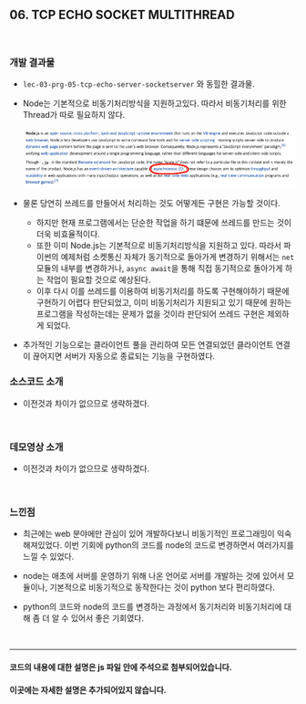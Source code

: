 ## 06. TCP ECHO SOCKET MULTITHREAD

<br>

### 개발 결과물

- `lec-03-prg-05-tcp-echo-server-socketserver` 와 동힐한 결과물.

- Node는 기본적으로 비동기처리방식을 지원하고있다. 따라서 비동기처리를 위한 Thread가 따로 필요하지 않다.

  ![1](./1.png)

- 물론 당연히 쓰레드를 만들어서 처리하는 것도 어떻게든 구현은 가능할 것이다.

  - 하지만 현재 프로그램에서는 단순한 작업을 하기 떄문에 쓰레드를 만드는 것이 더욱 비효율적이다.
  - 또한 이미 Node.js는 기본적으로 비동기처리방식을 지원하고 있다. 따라서 파이썬의 예제처럼 소켓통신 자체가 동기적으로 돌아가게 변경하기 위해서는 `net` 모듈의 내부를 변경하거나, `async await`을 통해 직접 동기적으로 돌아가게 하는 작업이 필요할 것으로 예상된다.
  - 이후 다시 이를 쓰레드를 이용하여 비동기처리를 하도록 구현해야하기 때문에 구현하기 어렵다 판단되었고, 이미 비동기처리가 지원되고 있기 때문에 원하는 프로그램을 작성하는데는 문제가 없을 것이라 판단되어 쓰레드 구현은 제외하게 되었다.

- 추가적인 기능으로는 클라이언트 풀을 관리하여 모든 연결되었던 클라이언트 연결이 끊어지면 서버가 자동으로 종료되는 기능을 구현하였다.

### 소스코드 소개

- 이전것과 차이가 없으므로 생략하겠다.

<br/>

### 데모영상 소개

- 이전것과 차이가 없으므로 생략하겠다.

<br/>

### 느낀점

- 최근에는 web 분야에만 관심이 있어 개발하다보니 비동기적인 프로그래밍이 익숙해져있었다. 이번 기회에 python의 코드를 node의 코드로 변경하면서 여러가지를 느낄 수 있었다.

- node는 애초에 서버를 운영하기 위해 나온 언어로 서버를 개발하는 것에 있어서 모듈이나, 기본적으로 비동기적으로 동작한다는 것이 python 보다 편리하였다.

- python의 코드와 node의 코드를 변경하는 과정에서 동기처리와 비동기처리에 대해 좀 더 알 수 있어서 좋은 기회였다.

<br/>

---

#### 코드의 내용에 대한 설명은 js 파일 안에 주석으로 첨부되어있습니다.

#### 이곳에는 자세한 설명은 추가되어있지 않습니다.
